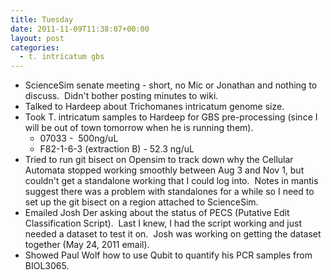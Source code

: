 ```yaml
---
title: Tuesday
date: 2011-11-09T11:38:07+00:00
layout: post
categories:
  - t. intricatum gbs
---
```

  * ScienceSim senate meeting - short, no Mic or Jonathan and nothing to discuss.  Didn't bother posting minutes to wiki.
  * Talked to Hardeep about Trichomanes intricatum genome size.
  * Took T. intricatum samples to Hardeep for GBS pre-processing (since I will be out of town tomorrow when he is running them).
      * 07033 -  500ng/uL
      * F82-1-6-3 (extraction B) - 52.3 ng/uL
  * Tried to run git bisect on Opensim to track down why the Cellular Automata stopped working smoothly between Aug 3 and Nov 1, but couldn't get a standalone working that I could log into.  Notes in mantis suggest there was a problem with standalones for a while so I need to set up the git bisect on a region attached to ScienceSim.
  * Emailed Josh Der asking about the status of PECS (Putative Edit Classification Script).  Last I knew, I had the script working and just needed a dataset to test it on.  Josh was working on getting the dataset together (May 24, 2011 email).
  * Showed Paul Wolf how to use Qubit to quantify his PCR samples from BIOL3065.

